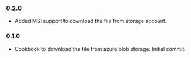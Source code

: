 ### 0.2.0
* Added MSI support to download the file from storage account.

### 0.1.0
* Cookbook to download the file from azure blob storage. Initial commit.
